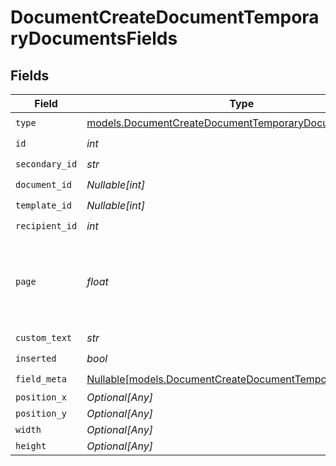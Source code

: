 # DocumentCreateDocumentTemporaryDocumentsFields


## Fields

| Field                                                                                                              | Type                                                                                                               | Required                                                                                                           | Description                                                                                                        |
| ------------------------------------------------------------------------------------------------------------------ | ------------------------------------------------------------------------------------------------------------------ | ------------------------------------------------------------------------------------------------------------------ | ------------------------------------------------------------------------------------------------------------------ |
| `type`                                                                                                             | [models.DocumentCreateDocumentTemporaryDocumentsType](../models/documentcreatedocumenttemporarydocumentstype.md)   | :heavy_check_mark:                                                                                                 | N/A                                                                                                                |
| `id`                                                                                                               | *int*                                                                                                              | :heavy_check_mark:                                                                                                 | N/A                                                                                                                |
| `secondary_id`                                                                                                     | *str*                                                                                                              | :heavy_check_mark:                                                                                                 | N/A                                                                                                                |
| `document_id`                                                                                                      | *Nullable[int]*                                                                                                    | :heavy_check_mark:                                                                                                 | N/A                                                                                                                |
| `template_id`                                                                                                      | *Nullable[int]*                                                                                                    | :heavy_check_mark:                                                                                                 | N/A                                                                                                                |
| `recipient_id`                                                                                                     | *int*                                                                                                              | :heavy_check_mark:                                                                                                 | N/A                                                                                                                |
| `page`                                                                                                             | *float*                                                                                                            | :heavy_check_mark:                                                                                                 | The page number of the field on the document. Starts from 1.                                                       |
| `custom_text`                                                                                                      | *str*                                                                                                              | :heavy_check_mark:                                                                                                 | N/A                                                                                                                |
| `inserted`                                                                                                         | *bool*                                                                                                             | :heavy_check_mark:                                                                                                 | N/A                                                                                                                |
| `field_meta`                                                                                                       | [Nullable[models.DocumentCreateDocumentTemporaryFieldMeta]](../models/documentcreatedocumenttemporaryfieldmeta.md) | :heavy_check_mark:                                                                                                 | N/A                                                                                                                |
| `position_x`                                                                                                       | *Optional[Any]*                                                                                                    | :heavy_minus_sign:                                                                                                 | N/A                                                                                                                |
| `position_y`                                                                                                       | *Optional[Any]*                                                                                                    | :heavy_minus_sign:                                                                                                 | N/A                                                                                                                |
| `width`                                                                                                            | *Optional[Any]*                                                                                                    | :heavy_minus_sign:                                                                                                 | N/A                                                                                                                |
| `height`                                                                                                           | *Optional[Any]*                                                                                                    | :heavy_minus_sign:                                                                                                 | N/A                                                                                                                |